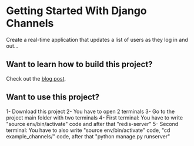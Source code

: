 # Getting Started With Django Channels

Create a real-time application that updates a list of users as they log in and out...

## Want to learn how to build this project?

Check out the [blog post](https://realpython.com/blog/python/getting-started-with-django-channels/).

## Want to use this project?

1- Download this project
2- You have to open 2 terminals
3- Go to the project main folder with two terminals
4- First terminal: You have to write "source env/bin/activate" code and after that "redis-server"
5- Second terminal: You have to also write "source env/bin/activate" code, "cd example_channels/" code, after that "python manage.py runserver"

